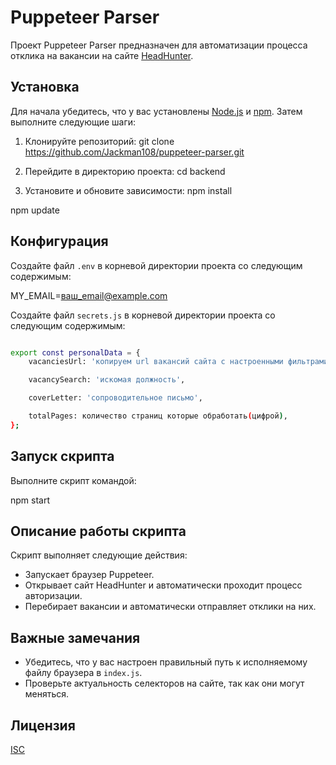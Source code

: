 # Puppeteer Parser

Проект Puppeteer Parser предназначен для автоматизации процесса отклика на вакансии на
сайте [HeadHunter](https://hh.ru).

## Установка

Для начала убедитесь, что у вас установлены [Node.js](https://nodejs.org/) и [npm](https://www.npmjs.com/). Затем
выполните следующие шаги:

1. Клонируйте репозиторий:
   git clone https://github.com/Jackman108/puppeteer-parser.git

2. Перейдите в директорию проекта:
   cd backend

3. Установите и обновите зависимости:
   npm install

npm update

## Конфигурация

Создайте файл `.env` в корневой директории проекта со следующим содержимым:

MY_EMAIL=ваш_email@example.com

Создайте файл `secrets.js` в корневой директории проекта со следующим содержимым:

```bash

export const personalData = {
    vacanciesUrl: 'копируем url вакансий сайта с настроенными фильтрами',

    vacancySearch: 'искомая должность',

    coverLetter: 'сопроводительное письмо',

    totalPages: количество страниц которые обработать(цифрой),
};

```

## Запуск скрипта

Выполните скрипт командой:

npm start

## Описание работы скрипта

Скрипт выполняет следующие действия:

- Запускает браузер Puppeteer.
- Открывает сайт HeadHunter и автоматически проходит процесс авторизации.
- Перебирает вакансии и автоматически отправляет отклики на них.

## Важные замечания

- Убедитесь, что у вас настроен правильный путь к исполняемому файлу браузера в `index.js`.
- Проверьте актуальность селекторов на сайте, так как они могут меняться.

## Лицензия

[ISC](LICENSE)